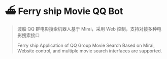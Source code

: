 <!--
 * @Author: Bin
 * @Date: 2021-07-07
 * @FilePath: /ferry_ship/README.md
-->

# ⛴ Ferry ship Movie QQ Bot

> 渡船 QQ 群电影搜索机器人基于 Mirai，采用 Web 控制，支持对接多种电影搜索接口
>
> Ferry ship Application of QQ Group Movie Search Based on Mirai, Website control, and multiple movie search interfaces are supported.
